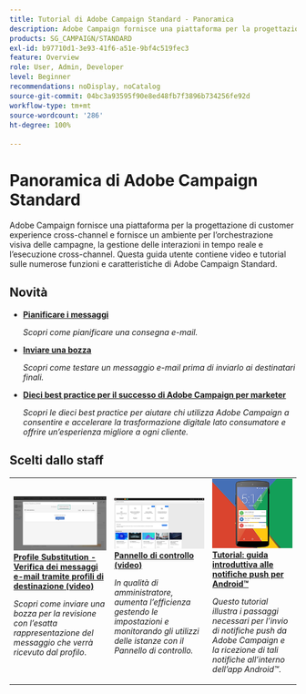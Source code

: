 ```yaml
---
title: Tutorial di Adobe Campaign Standard - Panoramica
description: Adobe Campaign fornisce una piattaforma per la progettazione di customer experience cross-channel e fornisce un ambiente per l’orchestrazione visiva delle campagne, la gestione delle interazioni in tempo reale e l’esecuzione cross-channel. Questa guida utente contiene video e tutorial sulle numerose funzioni e caratteristiche di Adobe Campaign Standard.
products: SG_CAMPAIGN/STANDARD
exl-id: b97710d1-3e93-41f6-a51e-9bf4c519fec3
feature: Overview
role: User, Admin, Developer
level: Beginner
recommendations: noDisplay, noCatalog
source-git-commit: 04bc3a93595f90e8ed48fb7f3896b734256fe92d
workflow-type: tm+mt
source-wordcount: '286'
ht-degree: 100%

---
```


# Panoramica di Adobe Campaign Standard

Adobe Campaign fornisce una piattaforma per la progettazione di customer experience cross-channel e fornisce un ambiente per l’orchestrazione visiva delle campagne, la gestione delle interazioni in tempo reale e l’esecuzione cross-channel. Questa guida utente contiene video e tutorial sulle numerose funzioni e caratteristiche di Adobe Campaign Standard.

<div id="whats-new-section">

## Novità

* **[Pianificare i messaggi](/help/communication-channels/email/schedule-messages.md)**

  *Scopri come pianificare una consegna e-mail.*

* **[Inviare una bozza](/help/communication-channels/email/send-a-proof.md)**

  *Scopri come testare un messaggio e-mail prima di inviarlo ai destinatari finali.*

* **[Dieci best practice per il successo di Adobe Campaign per marketer](/help/strategy/10-best-practices-for-marketers.md)**

  *Scopri le dieci best practice per aiutare chi utilizza Adobe Campaign a consentire e accelerare la trasformazione digitale lato consumatore e offrire un’esperienza migliore a ogni cliente.*

</div>

<div id="recs-overview-body-1"></div>
<div id="recs-overview-body-2"></div>
<div id="recs-overview-body-3"></div>
<div id="recs-overview-body-4"></div>
<div id="recs-overview-body-5"></div>
<div id="recs-overview-body-6"></div>

<div id="staff-picks-section">

## Scelti dallo staff

<table>
<tr>
  <td>
    <a href="./communication-channels/email/profile-substitution.md"> 
      <img alt="Profile Substitution - Verifica dei messaggi e-mail tramite profili di destinazione (video)" src="./assets/substitution_tab.png"/>
    </a>
    <div>
      <a href="./communication-channels/email/profile-substitution.md">
    <strong>Profile Substitution - Verifica dei messaggi e-mail tramite profili di destinazione (video)</strong>
    </a>
    </div>
    <p>
    <em>Scopri come inviare una bozza per la revisione con l’esatta rappresentazione del messaggio che verrà ricevuto dal profilo</em>.
    <p>
  </td>
   <td>
    <a href="https://experienceleague.adobe.com/docs/control-panel-learn/tutorials/control-panel-overview.html?lang=it">
      <img alt="Pannello di controllo (video)" src="./assets/control-panel.png" />
    </a>
    <div>
    <a href="https://experienceleague.adobe.com/docs/control-panel-learn/tutorials/control-panel-overview.html?lang=it">
    <strong>Pannello di controllo (video)</strong>
    </a>
    </div>
    <p>
    <em> In qualità di amministratore, aumenta l’efficienza gestendo le impostazioni e monitorando gli utilizzi delle istanze con il Pannello di controllo.</em>
    <p>
  </td>
  <td>
    <a href="https://experienceleague.adobe.com/docs/campaign-standard-learn/getting-started-with-push-notifications-android/introduction.html?lang=it">
      <img alt="Tutorial: guida introduttiva alle notifiche push per Android" src="./assets/push-for-android.png" />
    </a>
    <div>
      <a href="https://experienceleague.adobe.com/docs/campaign-standard-learn/getting-started-with-push-notifications-android/introduction.html?lang=it">
    <strong>Tutorial: guida introduttiva alle notifiche push per Android™</strong>
    </a>
    </div>
    <p>
    <em>Questo tutorial illustra i passaggi necessari per l’invio di notifiche push da Adobe Campaign e la ricezione di tali notifiche all’interno dell’app Android™</em>.
    <p>
  </td>
</tr>
</table>

</div>
